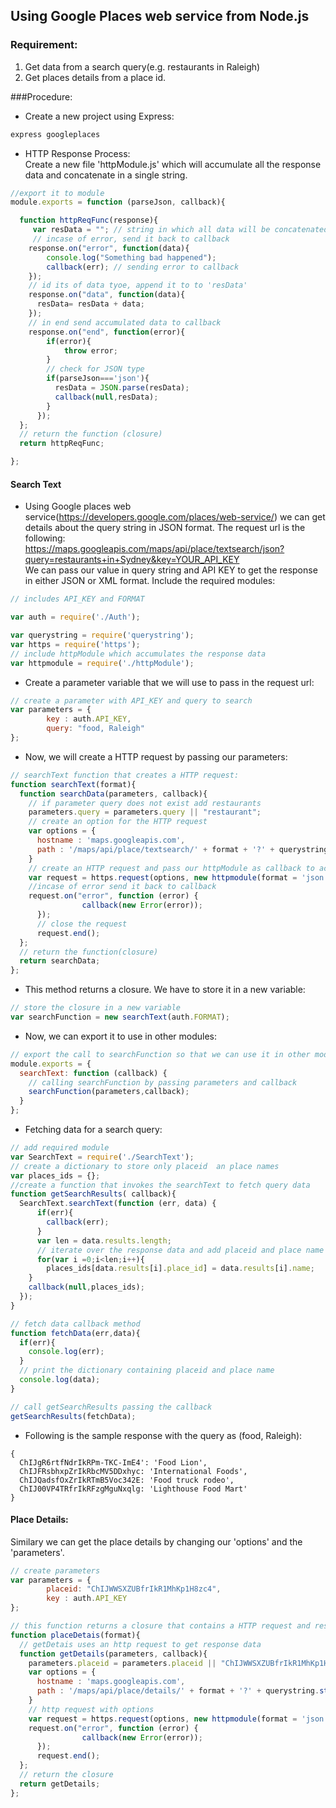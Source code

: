 ## Using Google Places web service from Node.js</br>
### Requirement:
1. Get data from a search query(e.g. restaurants in Raleigh) </br>
2. Get places details from a place id.</br>

###Procedure:
* Create a new project using Express:</br>
```javascript
express googleplaces
```
* HTTP Response Process:</br>
Create a new file 'httpModule.js' which will accumulate all the response data and concatenate in a single string.</br>
```javascript
//export it to module
module.exports = function (parseJson, callback){

  function httpReqFunc(response){
     var resData = ""; // string in which all data will be concatenated
     // incase of error, send it back to callback
    response.on("error", function(data){
        console.log("Something bad happened");
        callback(err); // sending error to callback
    });
    // id its of data tyoe, append it to to 'resData'
    response.on("data", function(data){
      resData= resData + data;
    });
    // in end send accumulated data to callback
    response.on("end", function(error){
        if(error){
            throw error;
        }
        // check for JSON type
        if(parseJson==='json'){
          resData = JSON.parse(resData);
          callback(null,resData);
        }
      });
  };
  // return the function (closure)
  return httpReqFunc;

};
```
#### Search Text </br>
* Using Google places web service(https://developers.google.com/places/web-service/) we can get details about the query string in JSON format.
The request url is the following: </br>
https://maps.googleapis.com/maps/api/place/textsearch/json?query=restaurants+in+Sydney&key=YOUR_API_KEY</br>
We can pass our value in query string and API KEY to get the response in either JSON or XML format.
Include the required modules:
```javascript
// includes API_KEY and FORMAT

var auth = require('./Auth');

var querystring = require('querystring');
var https = require('https');
// include httpModule which accumulates the response data
var httpmodule = require('./httpModule');
```
* Create a parameter variable that we will use to pass in the request url:
```javascript
// create a parameter with API_KEY and query to search
var parameters = {
        key : auth.API_KEY,
        query: "food, Raleigh"
};
```
* Now, we will create a HTTP request by passing our parameters:</br>
```javascript
// searchText function that creates a HTTP request:
function searchText(format){
  function searchData(parameters, callback){
    // if parameter query does not exist add restaurants
    parameters.query = parameters.query || "restaurant";
    // create an option for the HTTP request
    var options = {
      hostname : 'maps.googleapis.com',
      path : '/maps/api/place/textsearch/' + format + '?' + querystring.stringify(parameters)
    }
    // create an HTTP request and pass our httpModule as callback to accumulate the response texts
    var request = https.request(options, new httpmodule(format = 'json',callback));
    //incase of error send it back to callback
    request.on("error", function (error) {
                callback(new Error(error));
      });
      // close the request
      request.end();
  };
  // return the function(closure)
  return searchData;
};
```
* This method returns a closure. We have to store it in a new variable:
```javascript
// store the closure in a new variable
var searchFunction = new searchText(auth.FORMAT);
```
* Now, we can export it to use in other modules:</br>
```javascript
// export the call to searchFunction so that we can use it in other modules.
module.exports = {
  searchText: function (callback) {
    // calling searchFunction by passing parameters and callback
    searchFunction(parameters,callback);
  }
};
```
* Fetching data for a search query: </br>
```javascript
// add required module
var SearchText = require('./SearchText');
// create a dictionary to store only placeid  an place names
var places_ids = {};
//create a function that invokes the searchText to fetch query data
function getSearchResults( callback){
  SearchText.searchText(function (err, data) {
      if(err){
        callback(err);
      }
      var len = data.results.length;
      // iterate over the response data and add placeid and place name as key and value in the dictionary
      for(var i =0;i<len;i++){
        places_ids[data.results[i].place_id] = data.results[i].name;
    }
    callback(null,places_ids);
  });
}

// fetch data callback method
function fetchData(err,data){
  if(err){
    console.log(err);
  }
  // print the dictionary containing placeid and place name
  console.log(data);
}

// call getSearchResults passing the callback
getSearchResults(fetchData);
```
* Following is the sample response with the query as (food, Raleigh):
```dictionary
{
  ChIJgR6rtfNdrIkRPm-TKC-ImE4': 'Food Lion',
  ChIJFRsbhxpZrIkRbcMV5DDxhyc: 'International Foods',
  ChIJQadsfOxZrIkRTmB5Voc342E: 'Food truck rodeo',
  ChIJ00VP4TRfrIkRFzgMguNxqlg: 'Lighthouse Food Mart' 
}
```
#### Place Details: </br>
 Similary we can get the place details by changing our 'options' and the 'parameters'.
```javascript
// create parameters
var parameters = {
        placeid: "ChIJWWSXZUBfrIkR1MhKp1H8zc4",
        key : auth.API_KEY
};

// this function returns a closure that contains a HTTP request and response data
function placeDetais(format){
  // getDetais uses an http request to get response data
  function getDetails(parameters, callback){
    parameters.placeid = parameters.placeid || "ChIJWWSXZUBfrIkR1MhKp1H8zc4";
    var options = {
      hostname : 'maps.googleapis.com',
      path : '/maps/api/place/details/' + format + '?' + querystring.stringify(parameters)
    }
    // http request with options
    var request = https.request(options, new httpmodule(format = 'json',callback));
    request.on("error", function (error) {
                callback(new Error(error));
      });
      request.end();
  };
  // return the closure
  return getDetails;
};
```
